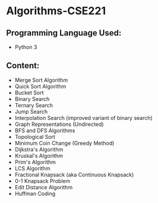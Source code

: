 # Algorithms-CSE221

## Programming Language Used:
 - Python 3

## Content:
- Merge Sort Algorithm
- Quick Sort Algorithm
- Bucket Sort
- Binary Search
- Ternary Search
- Jump Search
- Interpolation Search (improved variant of binary search)
- Graph Representations (Undirected)
- BFS and DFS Algorithms
- Topological Sort
- Minimum Coin Change (Greedy Method)
- Dijkstra's Algorithm
- Kruskal's Algorithm
- Prim's Algorithm
- LCS Algorithm
- Fractional Knapsack (aka Continuous Knapsack)
- 0-1 Knapsack Problem
- Edit Distance Algorithm
- Huffman Coding
